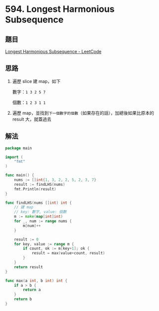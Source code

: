 # 594. Longest Harmonious Subsequence

## 題目

[Longest Harmonious Subsequence - LeetCode](https://leetcode.com/problems/longest-harmonious-subsequence/)

## 思路

1. 遍歷 slice 建 map，如下

   數字：`1 3 2 5 7`

   個數：`1 2 3 1 1`

2. 遍歷 map，並找到`下一個數字的個數`（如果存在的話），加總後如果比原本的 result 大，就蓋過去

## 解法

```go
package main

import (
	"fmt"
)

func main() {
	nums := []int{1, 3, 2, 2, 5, 2, 3, 7}
	result := findLHS(nums)
	fmt.Println(result)
}

func findLHS(nums []int) int {
	// 建 map
	// key: 數字, value: 個數
	m := make(map[int]int)
	for _, num := range nums {
		m[num]++
	}

	result := 0
	for key, value := range m {
		if count, ok := m[key+1]; ok {
			result = max(value+count, result)
		}
	}
	return result
}

func max(a int, b int) int {
	if a > b {
		return a
	}
	return b
}
```
